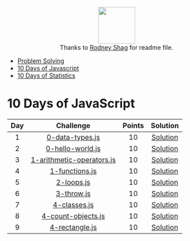 
<p align="center">
  <a href="https://www.hackerrank.com/RodneyShag">
      <img height=85 src="https://d3keuzeb2crhkn.cloudfront.net/hackerrank/assets/styleguide/logo_wordmark-f5c5eb61ab0a154c3ed9eda24d0b9e31.svg">
  </a>
  <br>
  Thanks to <a target="_blank" href="https://github.com/RodneyShag/HackerRank_solutions/commits?author=RodneyShag">Rodney Shag</a> for readme file.
</p>

* [Problem Solving](#problem-solving)
* [10 Days of Javascript](#10-days-of-javascript)
* [10 Days of Statistics](#10-days-of-statistics)

# 10 Days of JavaScript

| Day | Challenge | Points | Solution
|:---:|:-------------------------------------------------------------------------------------------------------:|:------:|:---------------------------------------------------------------------------------------------------------------------------------------------------------------------------:|
|1| [0-data-types.js](https://www.hackerrank.com/challenges/) | 10 | [Solution](/blob/master/10-days-js/0-data-types.js)|
|2| [0-hello-world.js](https://www.hackerrank.com/challenges/) | 10 | [Solution](/blob/master/10-days-js/0-hello-world.js)|
|3| [1-arithmetic-operators.js](https://www.hackerrank.com/challenges/) | 10 | [Solution](/blob/master/10-days-js/1-arithmetic-operators.js)|
|4| [1-functions.js](https://www.hackerrank.com/challenges/) | 10 | [Solution](/blob/master/10-days-js/1-functions.js)|
|5| [2-loops.js](https://www.hackerrank.com/challenges/) | 10 | [Solution](/blob/master/10-days-js/2-loops.js)|
|6| [3-throw.js](https://www.hackerrank.com/challenges/) | 10 | [Solution](/blob/master/10-days-js/3-throw.js)|
|7| [4-classes.js](https://www.hackerrank.com/challenges/) | 10 | [Solution](/blob/master/10-days-js/4-classes.js)|
|8| [4-count-objects.js](https://www.hackerrank.com/challenges/) | 10 | [Solution](/blob/master/10-days-js/4-count-objects.js)|
|9| [4-rectangle.js](https://www.hackerrank.com/challenges/) | 10 | [Solution](/blob/master/10-days-js/4-rectangle.js)|
